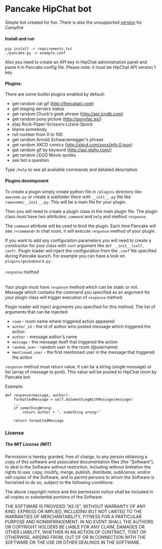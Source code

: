 Pancake HipChat bot
============
Simple bot created for fun. There is also the unsupported [version](https://github.com/idooo/pancake-campfire-bot) for Campfire

#### Install and run

```
pip install -r requirements.txt
./pancake.py -c example.conf
```
Also you need to create an API key in HipChat administration panel and paste it in Pancake config file.
Please note: it must be HipChat API version 1 key.

#### Plugins:
There are some builtin plugins enabled by default:

+ get random cat gif (http://thecatapi.com)
+ get staging servers status
+ get random Chuck's geek phrase (http://api.icndb.com)
+ get random pony picture (http://ponyfac.es/)
+ play Rock-Paper-Scissors-Lizard-Spock
+ blame somebody
+ roll number from 0 to 100
+ get random Arnold Schwarzenegger's phrase
+ get random XKCD comics (http://xkcd.com/xxxx/info.0.json)
+ get random gif by keyword (http://api.giphy.com/)
+ get random LEGO Movie quotes
+ ask bot a question

Type `/help` to see all available commands and detailed description

#### Plugins development
To create a plugin simply create python file in `/plugins` directory like `awesome.py` or create a subfolder there with `__init__.py` file like `/awesome/__init__.py`. This will be a main file for your plugin.

Then you will need to create a plugin class in the main plugin file. The plugin class must have two attributes: `command` and `help` and method `response`.

The `command` attribute will be used to bind the plugin. Each time Pancake will see `/<command>` in chat room, it will execute `response` method of your plugin.

If you want to add any configuration parameters you will need to create a constructor for your class with `conf` argument like `def __init__(self, conf)`. Plugin loader will inject the configuration from the `.conf` file specified during Pancake launch. For example you can have a look on `plugins/geckoboard.py`.

###### `response` method
Your plugin must have `response` method which can be static or not. Message which contains the command you specified as an argument for your plugin class will trigger execution of `response` method. 

Plugin loader will inject arguments you specified for this method. The list of arguments that can be injected:

+ `room` - room name where triggered action appeared
+ `author_id` - the id of author who posted message which triggered the action
+ `author` - message author’s name 
+ `message` - the message itself that triggered the action
+ `random_user` - random user in the room (@username)
+ `mentioned_user` - the first mentioned user in the message that triggered the action

`response` method must return value. It can be a string (single message) or list (array of message to post). This value will be posted to HipChat room by Pancake bot.  

Example:

```
def response(message, author):
    formattedMessage = self.doSomethingWithMessage(message)
    ...
    if somethingWrong:
        return author + ‘, something wrong!’
	
	return formattedMessage

```

### License

##### The MIT License (MIT)

Permission is hereby granted, free of charge, to any person obtaining a copy of
this software and associated documentation files (the "Software"), to deal in
the Software without restriction, including without limitation the rights to
use, copy, modify, merge, publish, distribute, sublicense, and/or sell copies of
the Software, and to permit persons to whom the Software is furnished to do so,
subject to the following conditions:

The above copyright notice and this permission notice shall be included in all
copies or substantial portions of the Software.

THE SOFTWARE IS PROVIDED "AS IS", WITHOUT WARRANTY OF ANY KIND, EXPRESS OR
IMPLIED, INCLUDING BUT NOT LIMITED TO THE WARRANTIES OF MERCHANTABILITY, FITNESS
FOR A PARTICULAR PURPOSE AND NONINFRINGEMENT. IN NO EVENT SHALL THE AUTHORS OR
COPYRIGHT HOLDERS BE LIABLE FOR ANY CLAIM, DAMAGES OR OTHER LIABILITY, WHETHER
IN AN ACTION OF CONTRACT, TORT OR OTHERWISE, ARISING FROM, OUT OF OR IN
CONNECTION WITH THE SOFTWARE OR THE USE OR OTHER DEALINGS IN THE SOFTWARE.

